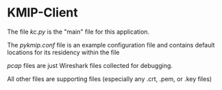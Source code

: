 # KMIP-Client
 
The file *kc.py* is the "main" file for this application.  

The *pykmip.conf* file is an example configuration file and contains default locations for its residency within the file

*pcap* files are just Wireshark files collected for debugging.

All other files are supporting files (especially any .crt, .pem, or .key files)

